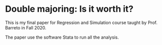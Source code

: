 # Double majoring: Is it worth it? 

This is my final paper for Regression and Simulation course taught by Prof. Barreto in Fall 2020. 

The paper use the software Stata to run all the analysis. 
